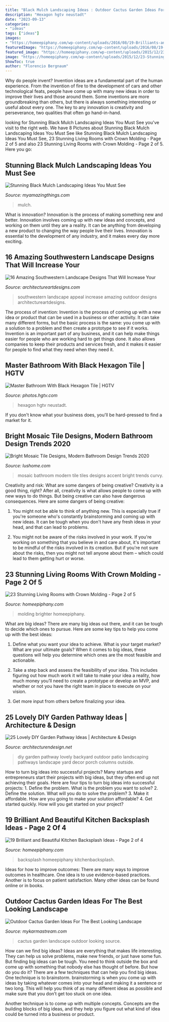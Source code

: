 ```yaml
---
title: "Black Mulch Landscaping Ideas : Outdoor Cactus Garden Ideas For The Best Looking Landscape"
description: "Hexagon hgtv neustadt"
date: "2023-09-13"
categories:
- "ideas"
tags: ["ideas"]
images:
- "https://homeepiphany.com/wp-content/uploads/2016/08/19-Brilliants-and-Beautiful-Kitchen-Backsplash-Ideas-title.jpg"
featuredImage: "https://homeepiphany.com/wp-content/uploads/2016/08/19-Brilliants-and-Beautiful-Kitchen-Backsplash-Ideas-title.jpg"
featured_image: "https://homeepiphany.com/wp-content/uploads/2015/12/23-Stunning-Living-Rooms-with-Crown-Molding-5.jpg"
image: "https://homeepiphany.com/wp-content/uploads/2015/12/23-Stunning-Living-Rooms-with-Crown-Molding-5.jpg"
ShowToc: true
author: "Florencio Bergnaum"
---
```



Why do people invent?
Invention ideas are a fundamental part of the human experience. From the invention of fire to the development of cars and other technological feats, people have come up with many new ideas in order to improve their lives and those around them. Some inventions are more groundbreaking than others, but there is always something interesting or useful about every one. The key to any innovation is creativity and perseverance, two qualities that often go hand-in-hand.

	

		
looking for Stunning Black Mulch Landscaping Ideas You Must See you've visit to the right web. We have 8 Pictures about Stunning Black Mulch Landscaping Ideas You Must See like Stunning Black Mulch Landscaping Ideas You Must See, 23 Stunning Living Rooms with Crown Molding - Page 2 of 5 and also 23 Stunning Living Rooms with Crown Molding - Page 2 of 5. Here you go:
		
    
## Stunning Black Mulch Landscaping Ideas You Must See

<img loading=lazy src="https://myamazingthings.com/wp-content/uploads/2017/05/landscaping.jpg" onerror="this.onerror=null;this.src='https://tse4.mm.bing.net/th?id=OIP.M5oLR__vXUt7S94bY29Q5QHaJ3&amp;pid=15.1';" alt="Stunning Black Mulch Landscaping Ideas You Must See">

_Source: myamazingthings.com_

>mulch. 

	

What is innovation?
Innovation is the process of making something new and better. Innovation involves coming up with new ideas and concepts, and working on them until they are a reality. It can be anything from developing a new product to changing the way people live their lives. Innovation is essential to the development of any industry, and it makes every day more exciting.

    
## 16 Amazing Southwestern Landscape Designs That Will Increase Your

<img loading=lazy src="https://www.architectureartdesigns.com/wp-content/uploads/2016/04/16-Amazing-Southwestern-Landscape-Designs-That-Will-Increase-Your-Outdoor-Appeal-14.jpg" onerror="this.onerror=null;this.src='https://tse1.mm.bing.net/th?id=OIP.PnqgdJkJ5yNECnWEgxqi5wHaE7&amp;pid=15.1';" alt="16 Amazing Southwestern Landscape Designs That Will Increase Your">

_Source: architectureartdesigns.com_

>southwestern landscape appeal increase amazing outdoor designs architectureartdesigns. 

	

The process of invention:
Invention is the process of coming up with a new idea or product that can be used in a business or other activity. It can take many different forms, but the basic process is the same: you come up with a solution to a problem and then create a prototype to see if it works.
Invention is an important part of any business, and it can help make things easier for people who are working hard to get things done. It also allows companies to keep their products and services fresh, and it makes it easier for people to find what they need when they need it.

    
## Master Bathroom With Black Hexagon Tile | HGTV

<img loading=lazy src="https://hgtvhome.sndimg.com/content/dam/images/hgtv/fullset/2016/5/20/0/FOD16_Dorianne-Loshitzer_Thea-Home_2.jpg.rend.hgtvcom.966.1288.suffix/1463777327237.jpeg" onerror="this.onerror=null;this.src='https://tse2.mm.bing.net/th?id=OIP.WxqbxL14iRxVAyVOJhXNEQHaJ3&amp;pid=15.1';" alt="Master Bathroom With Black Hexagon Tile | HGTV">

_Source: photos.hgtv.com_

>hexagon hgtv neustadt. 

	

If you don't know what your business does, you'll be hard-pressed to find a market for it.

    
## Bright Mosaic Tile Designs, Modern Bathroom Design Trends 2020

<img loading=lazy src="https://www.lushome.com/wp-content/uploads/2019/06/modern-bathroom-mosaic-tiles-5.jpg" onerror="this.onerror=null;this.src='https://tse3.mm.bing.net/th?id=OIP.HXRwohv46Ou8ORA2tsgLFwAAAA&amp;pid=15.1';" alt="Bright Mosaic Tile Designs, Modern Bathroom Design Trends 2020">

_Source: lushome.com_

>mosaic bathroom modern tile tiles designs accent bright trends curvy. 

	

Creativity and risk: What are some dangers of being creative?
Creativity is a good thing, right? After all, creativity is what allows people to come up with new ways to do things. But being creative can also have dangerous consequences. Here are some dangers of being creative:
1) You might not be able to think of anything new. This is especially true if you're someone who's constantly brainstorming and coming up with new ideas. It can be tough when you don't have any fresh ideas in your head, and that can lead to problems.

2) You might not be aware of the risks involved in your work. If you're working on something that you believe in and care about, it's important to be mindful of the risks involved in its creation. But if you're not sure about the risks, then you might not tell anyone about them – which could lead to them getting hurt or worse.

    
## 23 Stunning Living Rooms With Crown Molding - Page 2 Of 5

<img loading=lazy src="https://homeepiphany.com/wp-content/uploads/2015/12/23-Stunning-Living-Rooms-with-Crown-Molding-5.jpg" onerror="this.onerror=null;this.src='https://tse2.mm.bing.net/th?id=OIP.raZGdacOb3axrxY8dJuxFQHaE8&amp;pid=15.1';" alt="23 Stunning Living Rooms with Crown Molding - Page 2 of 5">

_Source: homeepiphany.com_

>molding brighter homeepiphany. 

	

What are big ideas?
There are many big ideas out there, and it can be tough to decide which ones to pursue. Here are some key tips to help you come up with the best ideas:
1. Define what you want your idea to achieve. What is your target market? What are your ultimate goals? When it comes to big ideas, these questions will help you determine which ones are the most feasible and actionable.

2. Take a step back and assess the feasibility of your idea. This includes figuring out how much work it will take to make your idea a reality, how much money you’ll need to create a prototype or develop an MVP, and whether or not you have the right team in place to execute on your vision.

3. Get more input from others before finalizing your idea.

    
## 25 Lovely DIY Garden Pathway Ideas | Architecture &amp; Design

<img loading=lazy src="http://cdn.architecturendesign.net/wp-content/uploads/2014/08/25-Lovely-DIY-Garden-Pathway-Ideas-14.jpg" onerror="this.onerror=null;this.src='https://tse1.mm.bing.net/th?id=OIP.DMXH-q8om9ThqG-R5Ox0eAHaJ4&amp;pid=15.1';" alt="25 Lovely DIY Garden Pathway Ideas | Architecture &amp; Design">

_Source: architecturendesign.net_

>diy garden pathway lovely backyard outdoor patio landscaping pathways landscape yard decor porch columns outside. 

	

How to turn big ideas into successful projects?
Many startups and entrepreneurs start their projects with big ideas, but they often end up not achieving their goals. Here are four tips to turn big ideas into successful projects: 1. Define the problem. What is the problem you want to solve? 2. Define the solution. What will you do to solve the problem? 3. Make it affordable. How are you going to make your solution affordable? 4. Get started quickly. How will you get started on your project?

    
## 19 Brilliant And Beautiful Kitchen Backsplash Ideas - Page 2 Of 4

<img loading=lazy src="https://homeepiphany.com/wp-content/uploads/2016/08/19-Brilliants-and-Beautiful-Kitchen-Backsplash-Ideas-title.jpg" onerror="this.onerror=null;this.src='https://tse4.mm.bing.net/th?id=OIP.89TJ39cwS_8y_U9MtcTquwHaE8&amp;pid=15.1';" alt="19 Brilliant and Beautiful Kitchen Backsplash Ideas - Page 2 of 4">

_Source: homeepiphany.com_

>backsplash homeepiphany kitchenbacksplash. 

	

Ideas for how to improve outcomes:
There are many ways to improve outcomes in healthcare. One idea is to use evidence-based practices. Another is to focus on patient satisfaction. Many other ideas can be found online or in books.

    
## Outdoor Cactus Garden Ideas For The Best Looking Landscape

<img loading=lazy src="http://mykarmastream.com/wp-content/uploads/2017/08/cactus-garden-10.jpeg" onerror="this.onerror=null;this.src='https://tse2.mm.bing.net/th?id=OIP.6nNeH__ofZESUzctsTT2WAHaLH&amp;pid=15.1';" alt="Outdoor Cactus Garden Ideas For The Best Looking Landscape">

_Source: mykarmastream.com_

>cactus garden landscape outdoor looking source. 

	

How can we find big ideas?
Ideas are everything that makes life interesting. They can help us solve problems, make new friends, or just have some fun. But finding big ideas can be tough. You need to think outside the box and come up with something that nobody else has thought of before. But how do you do it? There are a few techniques that can help you find big ideas. 
One technique is to brainstorm. brainstorming is when you come up with ideas by taking whatever comes into your head and making it a sentence or two long. This will help you think of as many different ideas as possible and make sure that you don’t get too stuck on one idea. 

Another technique is to come up with multiple concepts. Concepts are the building blocks of big ideas, and they help you figure out what kind of idea could be turned into a business or product.

